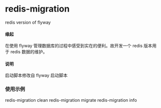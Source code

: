 # redis-migration
redis version of flyway

#### 缘起
在使用 flyway 管理数据库的过程中感受到实在的便利。故开发一个 redis 版本用于 redis 数据的维护。

#### 说明
启动脚本修改自 flyway 启动脚本

### 使用示例
redis-migration clean
redis-migration migrate
redis-migration info